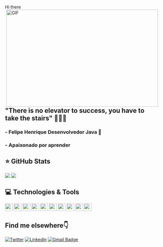 <p>
Hi there <img src="https://media.giphy.com/media/hvRJCLFzcasrR4ia7z/giphy.gif" width="10px">
<img align="right" alt="GIF" src="https://camo.githubusercontent.com/9b4dc87f022b2af14ed935b4de91f272e6e687a9b3d122ffdf3fcb3208189a48/68747470733a2f2f696d6167652e6962622e636f2f6a456b6364642f66726f6e745f656e645f646576656c6f706572735f6f70656e696e67735f312e676966" width="500" height="320"/>
</p>

## **"There is no elevator to success, you have to take the stairs"** 👨‍💻💪


### - Felipe Henrique Desenvolvedor Java 🦾
### - Apaixonado por aprender

## ⭐ GitHub Stats
<p align = "left">
  <img src = "https://github-readme-stats.vercel.app/api?username=felipendev&show_icons=true&theme=gruvbox&lineheight=10">
  <img src = "https://github-readme-stats.vercel.app/api/top-langs/?username=felipendev&hide=css,shell,scss,html&theme=gruvbox">
</p>

## 💻 Technologies & Tools
<p align="left">
<img src="https://img.shields.io/badge/javascript-%23F7DF1E.svg?&style=for-the-badge&logo=javascript&logoColor=black" height="25"/>
<img src="https://img.shields.io/badge/typescript%20-%23007ACC.svg?&style=for-the-badge&logo=typescript&logoColor=white" height="25"/>
<img src="https://img.shields.io/badge/node.js%20-%2343853D.svg?&style=for-the-badge&logo=node.js&logoColor=white" height="25"/>
<img src="https://img.shields.io/badge/angular%20-%23DD0031.svg?&style=for-the-badge&logo=angular&logoColor=white" height="25"/>
<img src="https://img.shields.io/badge/bootstrap%20-%23563D7C.svg?&style=for-the-badge&logo=bootstrap&logoColor=white" height="25"/>
<img src="https://img.shields.io/badge/postgres-%23316192.svg?&style=for-the-badge&logo=postgresql&logoColor=white" height="25"/>
<img src="https://img.shields.io/badge/-npm-CB3837?style=flat-square&logo=npm" height="25"/>
<img src="https://img.shields.io/badge/-yarn-CB3837?style=flat-square&logo=yarn" height="25"/>
<img src="https://img.shields.io/badge/-GitHub-181717?style=flat-square&logo=github" height="25"/>
<img src="https://img.shields.io/badge/MongoDB-%234ea94b.svg?&style=for-the-badge&logo=mongodb&logoColor=white" height="25"/>
</p>

## Find me elsewhere👇
[![Twitter](https://img.shields.io/badge/twitter-%231DA1F2.svg?&style=for-the-badge&logo=twitter&logoColor=white)](https://twitter.com/Felipendev) 
[![LinkedIn](https://img.shields.io/badge/linkedin-%230077B5.svg?&style=for-the-badge&logo=linkedin&logoColor=white)](https://www.linkedin.com/in/felipe-henrique-pedroso/) 
[![Gmail Badge](https://img.shields.io/badge/Gmail-D14836?style=for-the-badge&logo=gmail&logoColor=white)](mailto:felipehenrique.pds@gmail.com)




